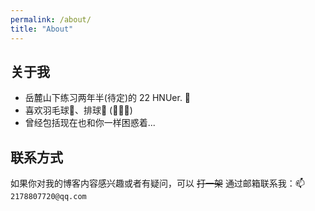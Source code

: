 ```yaml
---
permalink: /about/
title: "About"
---
```


## 关于我
- 岳麓山下练习两年半(待定)的 22 HNUer. 🏫
- 喜欢羽毛球🏸、排球🏐 (🙅‍♂️🏀)
- 曾经包括现在也和你一样困惑着...

## 联系方式
如果你对我的博客内容感兴趣或者有疑问，可以 ~~打一架~~ 通过邮箱联系我：📫 `2178807720@qq.com`
